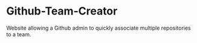 # Github-Team-Creator
Website allowing a Github admin to quickly associate multiple repositories to a team.
